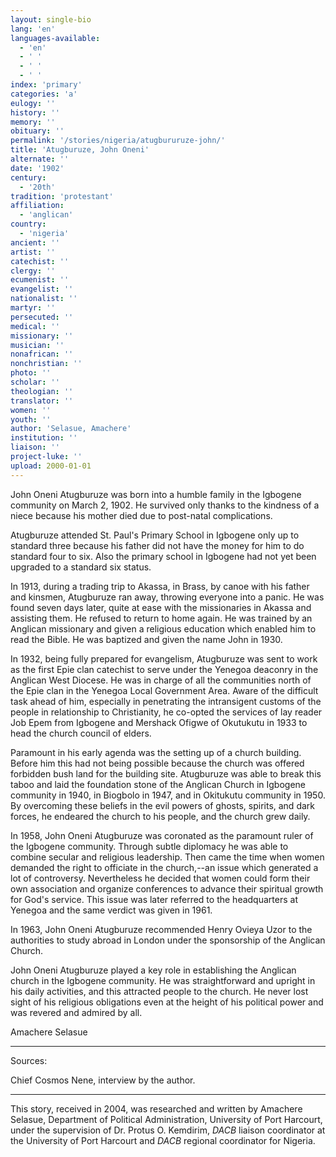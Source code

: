 ```yaml
---
layout: single-bio
lang: 'en'
languages-available:
  - 'en'
  - ' '
  - ' '
  - ' '
index: 'primary'
categories: 'a'
eulogy: ''
history: ''
memory: ''
obituary: ''
permalink: '/stories/nigeria/atugbururuze-john/'
title: 'Atugburuze, John Oneni'
alternate: ''
date: '1902'
century:
  - '20th'
tradition: 'protestant'
affiliation:
  - 'anglican'
country:
  - 'nigeria'
ancient: ''
artist: ''
catechist: ''
clergy: ''
ecumenist: ''
evangelist: ''
nationalist: ''
martyr: ''
persecuted: ''
medical: ''
missionary: ''
musician: ''
nonafrican: ''
nonchristian: ''
photo: ''
scholar: ''
theologian: ''
translator: ''
women: ''
youth: ''
author: 'Selasue, Amachere'
institution: ''
liaison: ''
project-luke: ''
upload: 2000-01-01
---
```



John Oneni Atugburuze was born into a humble family in the Igbogene community on March 2, 1902. He survived only thanks to the kindness of a niece because his mother died due to post-natal complications.

Atugburuze attended St. Paul's Primary School in Igbogene only up to standard three because his father did not have the money for him to do standard four to six.  Also the primary school in Igbogene had not yet been upgraded to a standard six status.

In 1913, during a trading trip to Akassa, in Brass, by canoe with his father and kinsmen, Atugburuze ran away, throwing everyone into a panic. He was found seven days later, quite at ease with the missionaries in Akassa and assisting them. He refused to return to home again. He was trained by an Anglican missionary and given a religious education which enabled him to read the Bible. He was baptized and given the name John in 1930.

In 1932, being fully prepared for evangelism, Atugburuze was sent to work as the first Epie clan catechist to serve under the Yenegoa deaconry in the Anglican West Diocese. He was in charge of all the communities north of the Epie clan in the Yenegoa Local Government Area.  Aware of the difficult task ahead of him, especially in penetrating the intransigent customs of the people in relationship to Christianity, he co-opted the services of lay reader Job Epem from Igbogene and Mershack Ofigwe of Okutukutu in 1933 to head the church council of elders.

Paramount in his early agenda was the setting up of a church building.  Before him this had not being possible because the church was offered forbidden bush land for the building site. Atugburuze was able to break this taboo and laid the foundation stone of the Anglican Church in Igbogene community in 1940, in Biogbolo in 1947, and in Okitukutu community in 1950.  By overcoming these beliefs in the evil powers of ghosts, spirits, and dark forces, he endeared the church to his people, and the church grew daily.

In 1958, John Oneni Atugburuze was coronated as the paramount ruler of the Igbogene community. Through subtle diplomacy he was able to combine secular and religious leadership. Then came the time when women demanded the right to officiate in the church,--an issue which generated a lot of controversy. Nevertheless he decided that women could form their own association and organize conferences to advance their spiritual growth for God's service. This issue was later referred to the headquarters at Yenegoa and the same verdict was given in 1961.

In 1963, John Oneni Atugburuze recommended Henry Ovieya Uzor to the authorities to study abroad in London under the sponsorship of the Anglican Church.

John Oneni Atugburuze played a key role in establishing the Anglican church in the Igbogene community. He was straightforward and upright in his daily activities, and this attracted people to the church. He never lost sight of his religious obligations even at the height of his political power and was revered and admired by all.

Amachere Selasue

---

Sources:

Chief Cosmos Nene, interview by the author.

---

This story, received in 2004, was researched and written by Amachere Selasue, Department of Political Administration, University of Port Harcourt, under the supervision of Dr. Protus O. Kemdirim, *DACB* liaison coordinator at the University of Port Harcourt and *DACB* regional coordinator for Nigeria.